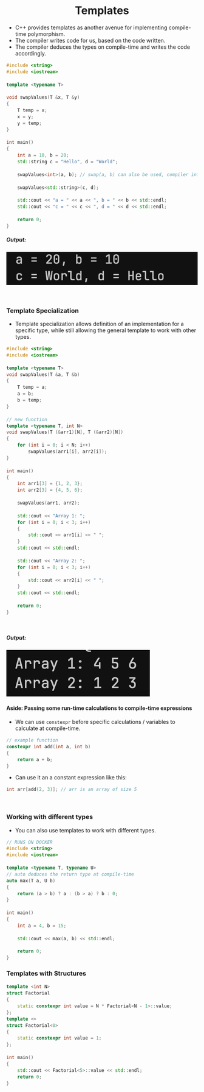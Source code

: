 <h1 style="text-align: center;">Templates</h1>

- C++ provides templates as another avenue for implementing compile-time polymorphism.
- The compiler writes code for us, based on the code written.
- The compiler deduces the types on compile-time and writes the code accordingly.

```C++
#include <string>
#include <iostream>

template <typename T>

void swapValues(T &x, T &y)
{
    T temp = x;
    x = y;
    y = temp;
}

int main()
{
    int a = 10, b = 20;
    std::string c = "Hello", d = "World";

    swapValues<int>(a, b); // swap(a, b) can also be used, compiler infers types automatically.

    swapValues<std::string>(c, d);

    std::cout << "a = " << a << ", b = " << b << std::endl;
    std::cout << "c = " << c << ", d = " << d << std::endl;

    return 0;
}
```
<h5>Output:</h5>

![alt text](assets/image.png)


<br>

<h3>Template Specialization</h3>

- Template specialization allows definition of an implementation for a specific type, while still allowing the general template to work with other types.

```C++
#include <string>
#include <iostream>

template <typename T>
void swapValues(T &a, T &b)
{
    T temp = a;
    a = b;
    b = temp;
}

// new function
template <typename T, int N>
void swapValues(T (&arr1)[N], T (&arr2)[N])
{
    for (int i = 0; i < N; i++)
        swapValues(arr1[i], arr2[i]);
}

int main()
{
    int arr1[3] = {1, 2, 3};
    int arr2[3] = {4, 5, 6};

    swapValues(arr1, arr2);

    std::cout << "Array 1: ";
    for (int i = 0; i < 3; i++)
    {
        std::cout << arr1[i] << " ";
    }
    std::cout << std::endl;

    std::cout << "Array 2: ";
    for (int i = 0; i < 3; i++)
    {
        std::cout << arr2[i] << " ";
    }
    std::cout << std::endl;

    return 0;
}
```
<br>

<h5>Output:</h5>

![alt text](assets/image-1.png)
<br>

<h4>Aside: Passing some run-time calculations to compile-time expressions</h4>

- We can use `constexpr` before specific calculations / variables to calculate at compile-time.

```C++
// example function
constexpr int add(int a, int b) 
{
    return a + b;
}
```
- Can use it an a constant expression like this:

```C++
int arr[add(2, 3)]; // arr is an array of size 5
```

<br>

<h3>Working with different types</h3>

- You can also use templates to work with different types.

```C++
// RUNS ON DOCKER
#include <string>
#include <iostream>

template <typename T, typename U>
// auto deduces the return type at compile-time
auto max(T a, U b)
{
    return (a > b) ? a : (b > a) ? b : 0;
}

int main()
{
    int a = 4, b = 15;
    
    std::cout << max(a, b) << std::endl;

    return 0;
}
```


<h3>Templates with Structures</h3>

```C++
template <int N>
struct Factorial
{
    static constexpr int value = N * Factorial<N - 1>::value;
};
template <>
struct Factorial<0>
{
    static constexpr int value = 1;
};

int main()
{
    std::cout << Factorial<5>::value << std::endl;
    return 0;
}
```
